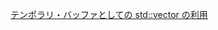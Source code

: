 [テンポラリ・バッファとしての std::vector の利用](https://www.s34.co.jp/cpptechdoc/article/vectorastemp/ "テンポラリ・バッファとしての std::vector の利用")
